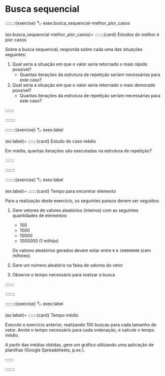 # Busca sequencial

::::::::{exercise}
:label: exex:busca_sequencial-melhor_pior_casos

(ex:busca_sequencial-melhor_pior_casos)=
:::::::{card} Estudos do melhor e pior casos

Sobre a busca sequencial, responda sobre cada uma das situações seguintes:

1. Qual seria a situação em que o valor seria retornado o mais rápido possível?
    - Quantas iterações da estrutura de repetição seriam necessárias para este caso?
1. Qual seria a situação em que o valor seria retornado o mais demorado possível?
    - Quantas iterações da estrutura de repetição seriam necessárias para este caso?



<!-- /card exercicio -->
:::::::  
<!-- /exercise -->
::::::::  


::::::::{exercise}
:label: exex:label

(ex:label)=
:::::::{card} Estudo do caso médio

Em média, quantas iterações são executadas na estrutura de repetição?

<!-- /card exercicio -->
:::::::  
<!-- /exercise -->
::::::::  


::::::::{exercise}
:label: exex:label

(ex:label)=
:::::::{card} Tempo para encontrar elemento

Para a realização deste exercício, os seguintes passos devem ser seguidos:

1. Gere vetores de valores aleatórios (inteiros) com as seguintes quantidades de elementos:
    - 100
    - 1000
    - 10000
    - 1000000 (1 milhão)

    Os valores aleatórios gerados devem estar entre `0` e `100000000` (cem milhões).
1. Gere um número aleatório na faixa de valores do vetor
1. Observe o tempo necessário para realizar a busca

<!-- /card exercicio -->
:::::::  
<!-- /exercise -->
::::::::  


::::::::{exercise}
:label: exex:label

(ex:label)=
:::::::{card} Tempo médio

Execute o exercício anterior, realizando 100 buscas para cada tamanho de vetor. Anote o tempo necessário para cada ordenação, e calcule o tempo médio.

A partir das médias obtidas, gere um gráfico utilizando uma aplicação de planilhas (Google Spreadsheets, p.ex.).

<!-- /card exercicio -->
:::::::  
<!-- /exercise -->
::::::::  


